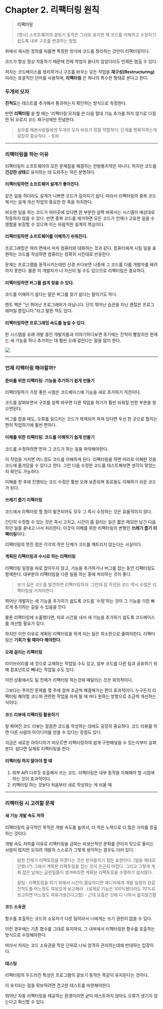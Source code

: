 # Chapter 2. 리팩터링 원칙

> **리팩터링**
> 
> [명사] 소프트웨어의 겉보기 동작은 그대로 유지한 채 코드를 이해하고 수정하기 쉽도록 내부 구조를 변경하는 방법

위에서 제시한 정의를 따를면 특정한 방식에 코드를 정리하는 것만이 리팩터링이다. 

코드가 항상 정상 작동하기 때문에 전체 작업이 끝나지 않았더라도 언제든 멈출 수 있다.

저자는 코드베이스를 정리하거나 구조를 바꾸는 모든 작업을 **재구성(Restructuring)** 이라는 포괄적인 단어를 사용하며, **리팩터링** 은 하나의 특수한 형태로 본다고 한다.

### 두개의 모자

**진척도**는 테스트를 추가해서 통과하는지 확인하는 방식으로 측정한다. 

반면 **리팩터링** 을 할 때는 '리팩터링'모자를 쓴 다음 절대 기능 추가를 하지 않기로 다짐한 뒤 오로지 코드 재구성에만 전념한다.

> 실무를 해본사람들에겐 두개의 모자 비유가 정말 적합하다, 단계를 명확히하는게 굉장히 중요하다. - 토비

--- 

### 리팩터링을 하는 이유

리팩터링이 소프트웨어의 모든 문제점을 해결하는 만병통치약은 아니다. 하지만 코드를 **건강한 상태**로 유지하는 데 도와주는 약은 분명하다.

#### 리팩터링하면 소프트웨어 설계가 좋아진다.

같은 일을 하더라도 설계가 나쁘면 코드가 길어지기 쉽다. 따라서 리팩터링의 중복 코드 제거는 설계 개선 작업의 중요한 한 축을 차지한다.

비슷한 일을 하는 코드가 여러곳에 있다면 한 부분만 살짝 바꿔서는 시스템이 예상대로 작동하지 않을 수 있다. 반면 중복 코드를 제거하면 모든 코드가 언제나 고유한 일을 수행함을 보장할 수 있으며 이는 바람직한 설계의 핵심이다.

#### 리팩터링하면 소프트웨어를 이해하기 쉬워진다.

프로그래밍은 여러 면에서 마치 컴퓨터와 대화하는 것과 같다. 컴퓨터에게 시킬 일을 표현하는 코드를 작성하면 컴퓨터는 정확히 시킨대로 반응한다.

문제는 프로그램을 동작시키는데만 신경 쓰다보면 나중에 그 코드를 다룰 개발자를 배려하지 못한다. 물론 이 개발자가 나 자신이 될 수도 있으므로 리팩터링은 중요하다.

#### 리팩터링하면 버그를 쉽게 찾을 수 있다.

코드를 이해하기 쉽다는 말은 버그를 찾기 쉽다는 말이기도 하다.

켄트 벡은 "난 뛰어난 프로그래머가 아닙니다. 단지 뛰어난 습관을 지닌 괜찮은 프로그래머일 뿐입니다."라고 말한 적도 있다.

#### 리팩터링하면 프로그래밍 속도를 높일 수 있다.

한 시스템을 오래 개발 중인 개발자들과 이야기하다보면 초기에는 진척이 빨랐지만 현재는 새 기능을 하나 추가하는 데 훨씬 오래 걸린다는 말을 많이 한다.

![](https://velog.velcdn.com/images%2Fken1204%2Fpost%2Fa432cd77-5554-4748-972d-b1e96ce155c0%2Fimage.png)

---

### 언제 리팩터링 해야할까?

#### 준비를 위한 리팩터링: 기능을 추가하기 쉽게 만들기

리팩터링하기 가장 좋은 시점은 코드베이스에 기능을 새로 추가하기 직전이다.

코드를 살펴보면서 구조를 살짝 바꾸면 다른 작업을 하기가 훨씬 쉬워질 만한 부분을 찾으면된다.

버그를 잡을 때도, 오류를 일으키는 코드가 복제되어 퍼져 있다면 우선 한 곳으로 합치는 편이 작업하기에 훨씬 편하다.

#### 이해를 위한 리팩터링: 코드를 이해하기 쉽게 만들기

코드를 수정하려면 먼저 그 코드가 하는 일을 파악해야한다. 

이 작업을 거치면 어느정도 코드를 이해하게 된다. 리팩터링을 하면 머리로 이해한 것을 코드에 옮겨담을 수 있다고 한다. 그런 다음 수정한 코드를 테스트해보면 생각이 맞았는 지 확인도 가능하다.

이해를 한 후에 진행되는 코드 수정은 훨씬 오래 보존되며 동료들도 이해하기 쉬운 코드가 된다.

#### 쓰레기 줍기 리팩터링

코드에서 리팩터링 할 점이 발견되어도 모두 그 즉시 수정하는 것은 효율적이지 않다.

간단히 수정할 수 있는 것은 즉시 고치고, 시간이 좀 걸리는 일은 짧은 메모만 남긴 다음 하던 일을 끝내고 나서 처리한다. 이것이 이해를 위한 리팩터링의 변형인 **쓰레기 줍기 리팩터링**이다.

리팩터링의 멋진 점은 각각의 작은 단계가 코드를 깨트리지 않는다는 사실이다.

#### 계획된 리팩터링과 수시로 하는 리팩터링

리팩터링 일정을 따로 잡아두지 않고, 기능을 추가하거나 버그를 잡는 동안 리팩터링도 함께한다. 대부분의 리팩터링을 다른 일을 하는 중에 처리하는 것이 좋다.

> 보기 싫은 코드를 발견하면 리팩터링하자. 그런데 잘 작성된 코드 역시 수많은 리팩터링을 거쳐야한다.

뛰어난 개발자는 새 기능을 추가히기 쉽도록 코드를 '수정'하는 것이 그 기능을 가장 빠르게 추가하는 길일 수 있음을 안다

물론 리팩터링에 소홀했다면, 따로 시간을 내서 새 기능을 추가하기 쉽도록 코드베이스를 개선할 필요가 있다.

하지만 이런 이유로 계획된 리팩터링을 하게 되는 일은 최소한으로 줄여야한다. 리팩터링은 **기회가 될 때마다 해야한다.**

#### 오래 걸리는 리팩터링

라이브러리를 새 것으로 교체하는 작업일 수도 있고, 일부 코드를 다른 팀과 공유하기 위해 컴포넌트로 빼내는 작업일 수도 있다.

이런 상황에서도 팀 전체가 리팩터링 하는것에 매달리는 것은 회의적이다. 

그보다는 주어진 문제를 몇 주에 걸쳐 조금씩 해결해가는 편이 효과적이다. 누구든지 리팩터링 해야할 코드와 관련한 작업을 하게 될 때 마다 원하는 방향으로 조금씩 개선하는 식이다.

#### 코드 리뷰에 리팩터링 활용하기

잘 짜여진 코드 리뷰는 깔끔한 코드를 작성하는 데에도 굉장히 중요하다. 코드 리뷰를 하면 다른 사람의 아이디어를 얻을 수 있다는 장점도 있다. 

지금은 새로운 아이디어가 떠오르면 리팩터링하여 쉽게 구현해넣을 수 있는지부터 살펴본다. 쉽다면 실제로 리팩터링을 한다.

#### 리팩터링 하지 말아야 할 때

1. 외부 API 다루듯 호출해서 쓰는 코드. 리팩터링은 내부 동작을 이해해야 할 시점에 하는 것이 효과적이다.
2. 리팩터링 하는 것보다 처음부터 새로 작성하는 게 쉬울 때

---

### 리팩터링 시 고려할 문제

#### 새 기능 개발 속도 저하

리팩터링의 궁극적인 목적은 개발 속도를 높여서, 더 적은 노력으로 더 많은 가치를 창출하는 것이다.

개발 속도 저하를 이유로 리팩터링을 금하는 비생산적인 문화를 관리자 탓으로 돌리는 사람이 많지만 오히려 개발자 스스로가 그렇게 생각하는 경우도 더러 있다.

> 팀원 전체가 리팩토링을 하겠다는 것은 받아들이기 힘든 표현이다. (일을 제대로안했나?) 그래서 계획된 리팩토링을 잡는 것이 은근히 어렵다. 그리고 그렇게 계획 잡은 날에는 급한일들이 생겨버리면 계획된 리팩토링을 수행하기 쉽지않다.
> 
> 꿀팁 : 리팩토링을 하기 위해서 시간이 필요하다면 매니저에게 개발 일정의 완료 진척도를 어느정도 여유있게 보고해라 . (실제로 기능은 100%됐더라도 70%로 보고하면 어느정도 여유가생긴다고함) - 근데 요즘은 깃에 다 나와서 쉽지않긴함


#### 코드 소유권

함수를 호출하는 코드의 소유자가 다른 팀이라서 나에게는 쓰기 권한이 없을 수 있다.

이런 경우에는 기존 함수를 그대로 유지하되, 그 내부에서 리팩터링한 함수를 호출하는 방식으로 수정해야한다.

따라서 저자는 코드 소유권을 작은 단위로 나눠 엄격히 관리하는데에 반대하는 입장이다.

#### 테스팅

리팩터링의 두드러진 특성은 프로그램의 겉보기 동작은 똑같이 유지된다는 것이다. 

이 유지되는 점을 확보하려면 견고한 테스트를 마련해야한다.

뛰어난 자동 리팩터링을 제공하는 환경이라면 굳이 테스트하지 않아도 오류가 생기지 않는다고 확신할 수 있다.
